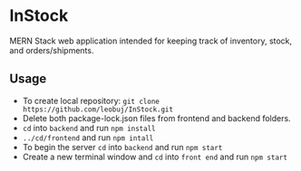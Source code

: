 # InStock
MERN Stack web application intended for keeping track of inventory, stock, and orders/shipments.

## Usage
- To create local repository: ```git clone https://github.com/leobuj/InStock.git```
- Delete both package-lock.json files from frontend and backend folders.
- ```cd``` into ```backend``` and run ```npm install```
- ```../cd/frontend``` and run ```npm intall```
- To begin the server ```cd``` into ```backend``` and run ```npm start```
- Create a new terminal window and ```cd``` into ```front end``` and run ```npm start```
